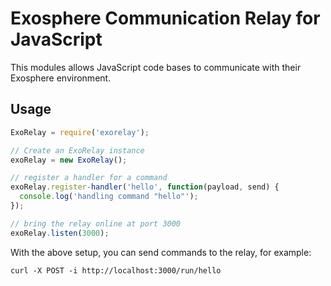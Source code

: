 # Exosphere Communication Relay for JavaScript

This modules allows JavaScript code bases to communicate with their Exosphere
environment.


## Usage

```javascript
ExoRelay = require('exorelay');

// Create an ExoRelay instance
exoRelay = new ExoRelay();

// register a handler for a command
exoRelay.register-handler('hello', function(payload, send) {
  console.log('handling command "hello"');
});

// bring the relay online at port 3000
exoRelay.listen(3000);
```

With the above setup, you can send commands to the relay, for example:

```
curl -X POST -i http://localhost:3000/run/hello
```

